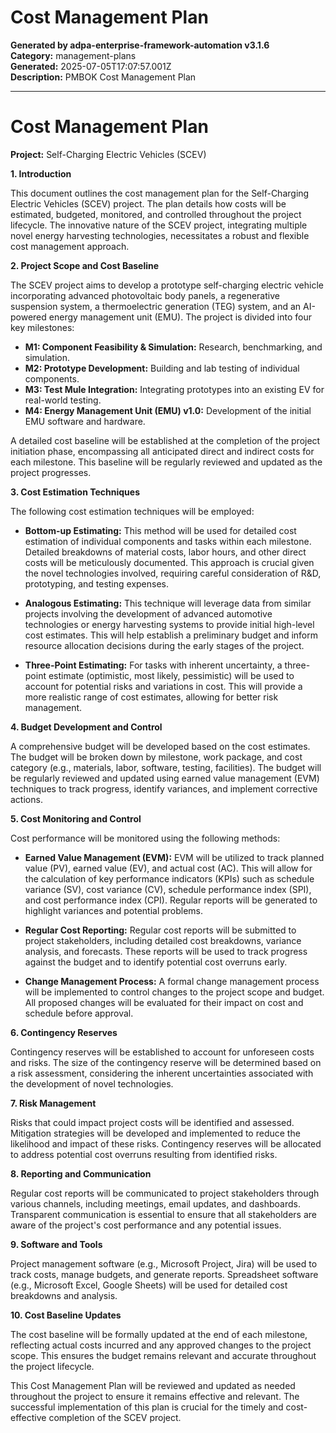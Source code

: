 # Cost Management Plan

**Generated by adpa-enterprise-framework-automation v3.1.6**  
**Category:** management-plans  
**Generated:** 2025-07-05T17:07:57.001Z  
**Description:** PMBOK Cost Management Plan

---

# Cost Management Plan

**Project:** Self-Charging Electric Vehicles (SCEV)

**1. Introduction**

This document outlines the cost management plan for the Self-Charging Electric Vehicles (SCEV) project.  The plan details how costs will be estimated, budgeted, monitored, and controlled throughout the project lifecycle.  The innovative nature of the SCEV project, integrating multiple novel energy harvesting technologies, necessitates a robust and flexible cost management approach.

**2. Project Scope and Cost Baseline**

The SCEV project aims to develop a prototype self-charging electric vehicle incorporating advanced photovoltaic body panels, a regenerative suspension system, a thermoelectric generation (TEG) system, and an AI-powered energy management unit (EMU).  The project is divided into four key milestones:

* **M1: Component Feasibility & Simulation:** Research, benchmarking, and simulation.
* **M2: Prototype Development:** Building and lab testing of individual components.
* **M3: Test Mule Integration:** Integrating prototypes into an existing EV for real-world testing.
* **M4: Energy Management Unit (EMU) v1.0:** Development of the initial EMU software and hardware.

A detailed cost baseline will be established at the completion of the project initiation phase, encompassing all anticipated direct and indirect costs for each milestone.  This baseline will be regularly reviewed and updated as the project progresses.

**3. Cost Estimation Techniques**

The following cost estimation techniques will be employed:

* **Bottom-up Estimating:**  This method will be used for detailed cost estimation of individual components and tasks within each milestone.  Detailed breakdowns of material costs, labor hours, and other direct costs will be meticulously documented.  This approach is crucial given the novel technologies involved, requiring careful consideration of R&D, prototyping, and testing expenses.

* **Analogous Estimating:**  This technique will leverage data from similar projects involving the development of advanced automotive technologies or energy harvesting systems to provide initial high-level cost estimates.  This will help establish a preliminary budget and inform resource allocation decisions during the early stages of the project.

* **Three-Point Estimating:** For tasks with inherent uncertainty, a three-point estimate (optimistic, most likely, pessimistic) will be used to account for potential risks and variations in cost.  This will provide a more realistic range of cost estimates, allowing for better risk management.

**4. Budget Development and Control**

A comprehensive budget will be developed based on the cost estimates.  The budget will be broken down by milestone, work package, and cost category (e.g., materials, labor, software, testing, facilities).  The budget will be regularly reviewed and updated using earned value management (EVM) techniques to track progress, identify variances, and implement corrective actions.

**5. Cost Monitoring and Control**

Cost performance will be monitored using the following methods:

* **Earned Value Management (EVM):**  EVM will be utilized to track planned value (PV), earned value (EV), and actual cost (AC).  This will allow for the calculation of key performance indicators (KPIs) such as schedule variance (SV), cost variance (CV), schedule performance index (SPI), and cost performance index (CPI).  Regular reports will be generated to highlight variances and potential problems.

* **Regular Cost Reporting:**  Regular cost reports will be submitted to project stakeholders, including detailed cost breakdowns, variance analysis, and forecasts.  These reports will be used to track progress against the budget and to identify potential cost overruns early.

* **Change Management Process:** A formal change management process will be implemented to control changes to the project scope and budget.  All proposed changes will be evaluated for their impact on cost and schedule before approval.

**6. Contingency Reserves**

Contingency reserves will be established to account for unforeseen costs and risks.  The size of the contingency reserve will be determined based on a risk assessment, considering the inherent uncertainties associated with the development of novel technologies.

**7. Risk Management**

Risks that could impact project costs will be identified and assessed.  Mitigation strategies will be developed and implemented to reduce the likelihood and impact of these risks.  Contingency reserves will be allocated to address potential cost overruns resulting from identified risks.

**8. Reporting and Communication**

Regular cost reports will be communicated to project stakeholders through various channels, including meetings, email updates, and dashboards.  Transparent communication is essential to ensure that all stakeholders are aware of the project's cost performance and any potential issues.

**9. Software and Tools**

Project management software (e.g., Microsoft Project, Jira) will be used to track costs, manage budgets, and generate reports.  Spreadsheet software (e.g., Microsoft Excel, Google Sheets) will be used for detailed cost breakdowns and analysis.

**10.  Cost Baseline Updates**

The cost baseline will be formally updated at the end of each milestone, reflecting actual costs incurred and any approved changes to the project scope. This ensures the budget remains relevant and accurate throughout the project lifecycle.


This Cost Management Plan will be reviewed and updated as needed throughout the project to ensure it remains effective and relevant.  The successful implementation of this plan is crucial for the timely and cost-effective completion of the SCEV project.
